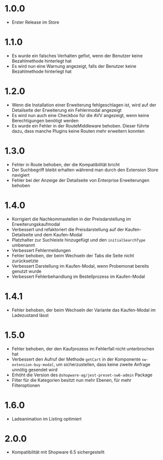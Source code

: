 # 1.0.0
- Erster Release im Store

# 1.1.0
- Es wurde ein falsches Verhalten gefixt, wenn der Benutzer keine Bezahlmethode hinterlegt hat
- Es wird nun eine Warnung angezeigt, falls der Benutzer keine Bezahlmethode hinterlegt hat

# 1.2.0
- Wenn die Installation einer Erweiterung fehlgeschlagen ist, wird auf der Detailseite der Erweiterung ein Fehlermodal angezeigt
- Es wird nun auch eine Checkbox für die AVV angezeigt, wenn keine Berechtigungen benötigt werden
- Es wurde ein Fehler in der RouteMiddleware behoben. Dieser führte dazu, dass manche Plugins keine Routen mehr erweitern konnten

# 1.3.0
- Fehler in Route behoben, der die Kompatibilität bricht
- Der Suchbegriff bleibt erhalten während man durch den Extension Store navigiert
- Fehler bei der Anzeige der Detailseite von Enterprise Erweiterungen behoben 

# 1.4.0
- Korrigiert die Nachkommastellen in der Preisdarstellung im Erweiterungskaufmodal
- Verbessert und refaktoriert die Preisdarstellung auf der Kaufen-Detailseite und dem Kaufen-Modal
- Platzhalter zur Suchleiste hinzugefügt und den `initialSearchType` umbenannt
- Verbessert Fehlermeldungen
- Fehler behoben, der beim Wechseln der Tabs die Seite nicht zurücksetzte
- Verbessert Darstellung im Kaufen-Modal, wenn Probemonat bereits genutzt wurde
- Verbessert Fehlerbehandlung im Bestellprozess im Kaufen-Modal

# 1.4.1
- Fehler behoben, der beim Wechseln der Variante das Kaufen-Modal im Ladezustand lässt

# 1.5.0
- Fehler behoben, der den Kaufprozess im Fehlerfall nicht unterbrochen hat
- Verbessert den Aufruf der Methode `getCart` in der Komponente `sw-extension-buy-modal`, um sicherzustellen, dass keine zweite Anfrage unnötig gesendet wird
- Erhöht die Version des `@shopware-ag/jest-preset-sw6-admin` Package
- Filter für die Kategorien besitzt nun mehr Ebenen, für mehr Filteroptionen

# 1.6.0
- Ladeanimation im Listing optimiert

# 2.0.0
- Kompatibilität mit Shopware 6.5 sichergestellt

